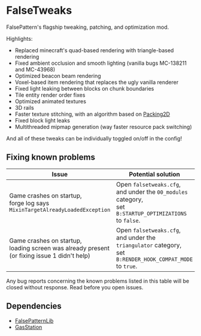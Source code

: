 # FalseTweaks

FalsePattern's flagship tweaking, patching, and optimization mod.

Highlights:
- Replaced minecraft's quad-based rendering with triangle-based rendering
- Fixed ambient occlusion and smooth lighting (vanilla bugs MC-138211 and MC-43968)
- Optimized beacon beam rendering
- Voxel-based item rendering that replaces the ugly vanilla renderer
- Fixed light leaking between blocks on chunk boundaries
- Tile entity render order fixes
- Optimized animated textures
- 3D rails
- Faster texture stitching, with an algorithm based on [Packing2D](https://github.com/Sciss/Packing2D)
- Fixed block light leaks
- Multithreaded mipmap generation (way faster resource pack switching)

And all of these tweaks can be individually toggled on/off in the config!

## Fixing known problems
| **Issue**                                                                                      | **Potential solution**                                                                                          |
|------------------------------------------------------------------------------------------------|-----------------------------------------------------------------------------------------------------------------|
| Game crashes on startup,<br>forge log says `MixinTargetAlreadyLoadedException`                 | Open `falsetweaks.cfg`,<br>and under the `00_modules` category,<br>set `B:STARTUP_OPTIMIZATIONS` to `false`.    |
| Game crashes on startup,<br>loading screen was already present (or fixing issue 1 didn't help) | Open `falsetweaks.cfg`,<br>and under the `triangulator` category,<br>set `B:RENDER_HOOK_COMPAT_MODE` to `true`. |

Any bug reports concerning the known problems listed in this table will be closed without response. Read before you open issues.

## Dependencies
- [FalsePatternLib](https://github.com/FalsePattern/FalsePatternLib)
- [GasStation](https://github.com/FalsePattern/GasStation)
